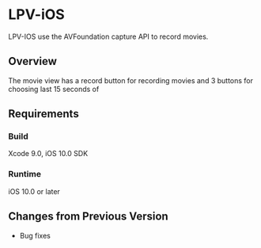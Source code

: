 # LPV-iOS
LPV-IOS  use the AVFoundation capture API to record movies.

## Overview

The movie view  has a record button for recording movies and 3 buttons for choosing last 15 seconds of  

## Requirements

### Build

Xcode 9.0, iOS 10.0 SDK

### Runtime

iOS 10.0 or later

## Changes from Previous Version
- Bug fixes
